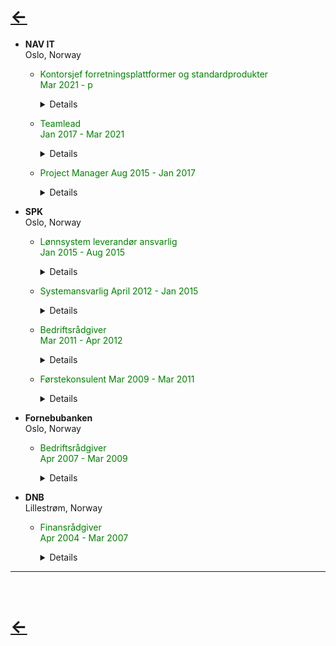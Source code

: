 # [&larr;](/index.md)

- **NAV IT**  
Oslo, Norway
  - <span style="color:green"> Kontorsjef forretningsplattformer og standardprodukter  
            Mar 2021 - p
        <details>
        Personalleder for et kontor som har ansvar for å ivareta kompetanse og kapasitet iht. utvikling og vedlikehold av forretningsplattformer samt standardprodukter. Medarbeiderene utvikler løsninger med verktøy som Salesforce, UIPath, Tableau, AltInn, OEBS m.fl.
       

  - <span style="color:green"> Teamlead  
            Jan 2017 - Mar 2021
        <details>
        Utøve daglig ledelse, og sørge for god organisering og oppgavefordeling i teamet.
Bidra til smidighet og fremdrift i teamet. Bygge velfungerende team med gode tilbakemeldingssløyfer som bidrar til at teamet leverer enklere, bedre og raskere. Legge til rette for kontinuerlig læring og støtte opp om en kultur hvor det er lov å feile. Sikre at teamet har riktig kompetanse og kapasitet. Pådriver for at teamet jobber etter etablerte metodikker, og bidra til at teamet tester ut forbedringer og ser på nye måter å jobbe på. Sikre gode beslutninger og tydelige prioriteringer sammen med produkteier og teamet.
Sørge for at teamet tar eierskap til hvilke strategiske mål teamet skal nå, og den verdien teamet skal gi gjennom å etablere visjon og målbilde sammen med teamet.

       
  - <span style="color:green">Project Manager
            Aug 2015 - Jan 2017
        <details>    
        Ledelse av prosjekter fra forprosjektfasen og helt til til overlevering til drift og forvaltning. Ansvarlig for Målstyring, ressursallokering, kvalitetsstyring, rapportering, budsjett og endring- og avviksledelse
       

- **SPK**  
Oslo, Norway
  - <span style="color:green"> Lønnsystem leverandør ansvarlig  
            Jan 2015 - Aug 2015
        <details>
        Ansvarlig for systemet rundt innhenting av lønns og stillingsdata.
Ansvarlig for planlegging av økt effektivitet iht. reaktivt arbeid med kundedata/masterdata – løpende oppdateringer i samarbeid med resten av virksomheten
Plan for systematisk proaktivt arbeid med kundedata ved integrering/verifisering av data mot andre register.
Analyse arbeid iht. status på master i hoved-databasen
Ansvarlig for å foreslå tiltak for forbedring av kundedata i hovedbasen
Ansvarlig for å implementere aktiviteter for korrigering av feil i kundedata/master data Analyser og statusrapporter på data konsistens på tvers av virksomheten
        

  - <span style="color:green"> Systemansvarlig
            April 2012 - Jan 2015
        <details>
        Ansvarlig for systemet rundt innhenting av lønns og stillingsdata. Prosjektarbeid, kontakt ut mot lønnssystem leverandører/Altinn
Medlem av Nettverk for Informasjonssikkerhet, NIFS (Difi)
Medlem av Innovasjon@Altinn
Sertifisert ISO 27001 Lead Implementer
       

  - <span style="color:green"> Bedriftsrådgiver  
            Mar 2011 - Apr 2012
        <details>
        Rådgivning til SPK sine bedriftskunder
       

  - <span style="color:green"> Førstekonsulent
            Mar 2009 - Mar 2011  
        <details>
        Behandling av lånesøknad
        

- **Fornebubanken**  
    Oslo, Norway
  - <span style="color:green"> Bedriftsrådgiver  
            Apr 2007 - Mar 2009

     <details>
        Rådginving til bankens bedrifts kunder


- **DNB**  
    Lillestrøm, Norway
  - <span style="color:green"> Finansrådgiver  
            Apr 2004 - Mar 2007  
    
    <details>
        Rådgivning innen plasserings produkter
        

---
<br>

# [&larr;](/index.md)
